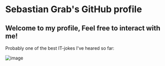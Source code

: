 # Sebastian Grab's GitHub profile
## Welcome to my profile, Feel free to interact with me!

Probably one of the best IT-jokes I've heared so far:

![image](/png/JsonStatham.png?raw=true)
